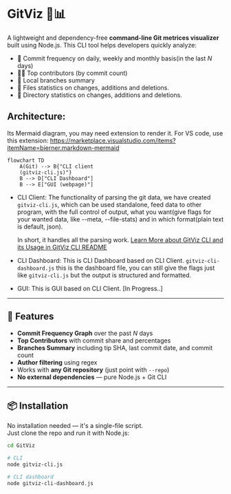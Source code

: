 # GitViz 🧠📊

A lightweight and dependency-free **command-line Git metrices visualizer** built using Node.js. This CLI tool helps developers quickly analyze:

- 🔁 Commit frequency on daily, weekly and monthly basis(in the last _N_ days)
- 🧑‍💻 Top contributors (by commit count)
- 🌿 Local branches summary
- 📑 Files statistics on changes, additions and deletions.
- 📁 Directory statistics on changes, additions and deletions.

<!-- All through clean, colored ASCII output directly in the terminal. -->

## Architecture:
Its Mermaid diagram, you may need extension to render it. For VS code, use this extension: https://marketplace.visualstudio.com/items?itemName=bierner.markdown-mermaid

```mermaid
flowchart TD
    A(Git) --> B{"CLI client 
    (gitviz-cli.js)"}
    B --> D["CLI Dashboard"]
    B --> E["GUI (webpage)"]
```

- CLI Client: The functionality of parsing the git data, we have created `gitviz-cli.js`, which can be used standalone, feed data to other program, with the full control of output, what you want(give flags for your wanted data, like --meta, --file-stats) and in which format(plain text is default, json).

  In short, it handles all the parsing work. [Learn More about GitViz CLI and its Usage in GitViz CLI README](./GitViz-CLI-README.md)

- CLI Dashboard: This is CLI Dashboard based on CLI Client. `gitviz-cli-dashboard.js` this is the dashboard file, you can still give the flags just like `gitviz-cli.js` but the output is structured and formatted.
- GUI: This is GUI based on CLI Client. [In Progress..]


---

## 🚀 Features

- **Commit Frequency Graph** over the past _N_ days
- **Top Contributors** with commit share and percentages
- **Branches Summary** including tip SHA, last commit date, and commit count
- **Author filtering** using regex
- Works with **any Git repository** (just point with `--repo`)
- **No external dependencies** — pure Node.js + Git CLI

---

## 📦 Installation

No installation needed — it's a single-file script.  
Just clone the repo and run it with Node.js:

```bash
cd GitViz

# CLI
node gitviz-cli.js 

# CLI dashboard
node gitviz-cli-dashboard.js
```
